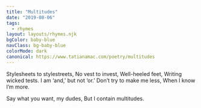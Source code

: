 ```yaml
---
title: "Multitudes"
date: "2019-08-06"
tags:
  - rhymes
layout: layouts/rhymes.njk
bgColor: baby-blue
navClass: bg-baby-blue
colorMode: dark
canonical: https://www.tatianamac.com/poetry/multitudes
---
```


Stylesheets to stylestreets,
No vest to invest,
Well-heeled feet,
Writing wicked tests.
I am ‘and,’ but not ‘or.’
Don’t try to make me less,
When I know I’m more.

Say what you want, my dudes,
But I contain multitudes.
